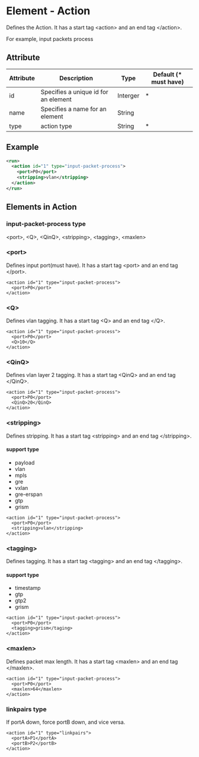 # Element - Action
Defines the Action.
It has a start tag &lt;action&gt; and an end tag &lt;/action&gt;.

 For example, input packets process

## Attribute
| Attribute | Description | Type | Default (* must have) |
|---|---|---|---|
| id | Specifies a unique id for an element | Interger | * |
| name | Specifies a name for an element | String | |
| type | action type | String | * |

## Example
```xml
<run>
  <action id="1" type="input-packet-process">
    <port>P0</port>
    <stripping>vlan</stripping>
  </action>
</run>
```

## Elements in Action
### input-packet-process type
&lt;port&gt;, &lt;Q&gt;, &lt;QinQ&gt;, &lt;stripping&gt;, &lt;tagging&gt;, &lt;maxlen&gt;

### &lt;port&gt;
Defines input port(must have). 
It has a start tag &lt;port&gt; and an end tag &lt;/port&gt;.

```
<action id="1" type="input-packet-process">
  <port>P0</port>
</action>
```

### &lt;Q&gt;
Defines vlan tagging. 
It has a start tag &lt;Q&gt; and an end tag &lt;/Q&gt;.

```
<action id="1" type="input-packet-process">
  <port>P0</port>
  <Q>10</Q>
</action>
```

### &lt;QinQ&gt;
Defines vlan layer 2 tagging. 
It has a start tag &lt;QinQ&gt; and an end tag &lt;/QinQ&gt;.
```
<action id="1" type="input-packet-process">
  <port>P0</port>
  <QinQ>20</QinQ>
</action>
```

### &lt;stripping&gt;
Defines stripping. 
It has a start tag &lt;stripping&gt; and an end tag &lt;/stripping&gt;.

#### support type
- payload 
- vlan
- mpls
- gre
- vxlan
- gre-erspan
- gtp
- grism

```
<action id="1" type="input-packet-process">
  <port>P0</port>
  <stripping>vlan</stripping>
</action>
```

### &lt;tagging&gt;
Defines tagging. 
It has a start tag &lt;tagging&gt; and an end tag &lt;/tagging&gt;.

#### support type
- timestamp 
- gtp
- gtp2
- grism

```
<action id="1" type="input-packet-process">
  <port>P0</port>
  <tagging>grism</taging>
</action>
```

### &lt;maxlen&gt;
Defines packet max length. 
It has a start tag &lt;maxlen&gt; and an end tag &lt;/maxlen&gt;.
```
<action id="1" type="input-packet-process">
  <port>P0</port>
  <maxlen>64</maxlen>
</action>
```
### linkpairs type
If portA down, force portB down, and vice versa.
```
<action id="1" type="linkpairs">
  <portA>P1</portA>
  <portB>P2</portB>
</action>
```

